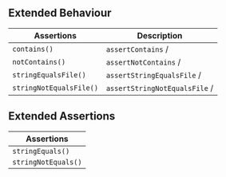 ## Extended Behaviour
| Assertions              | Description |
| ----------------------- | ----------- |
| `contains()`            | `assertContains` /| `assertStringContainsString` |
| `notContains()`         | `assertNotContains` /| `assertStringNotContainsString` |
| `stringEqualsFile()`    | `assertStringEqualsFile` /| `assertJsonStringEqualsJsonFile` /| `assertXmlStringEqualsXmlFile` |
| `stringNotEqualsFile()` | `assertStringNotEqualsFile` /| `assertJsonStringNotEqualsJsonFile` /| `assertXmlStringNotEqualsXmlFile` |

## Extended Assertions 
| Assertions              |
| ----------------------- | 
| `stringEquals()`        | 
| `stringNotEquals()`     | 
